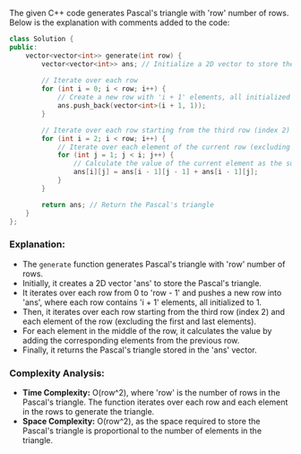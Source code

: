 The given C++ code generates Pascal's triangle with 'row' number of rows. Below is the explanation with comments added to the code:

```cpp
class Solution {
public:
    vector<vector<int>> generate(int row) {
        vector<vector<int>> ans; // Initialize a 2D vector to store the Pascal's triangle
        
        // Iterate over each row
        for (int i = 0; i < row; i++) {
            // Create a new row with 'i + 1' elements, all initialized to 1
            ans.push_back(vector<int>(i + 1, 1));
        }

        // Iterate over each row starting from the third row (index 2)
        for (int i = 2; i < row; i++) {
            // Iterate over each element of the current row (excluding the first and last elements)
            for (int j = 1; j < i; j++) {
                // Calculate the value of the current element as the sum of the elements from the previous row
                ans[i][j] = ans[i - 1][j - 1] + ans[i - 1][j];
            }
        }

        return ans; // Return the Pascal's triangle
    }
};
```

### Explanation:
- The `generate` function generates Pascal's triangle with 'row' number of rows.
- Initially, it creates a 2D vector 'ans' to store the Pascal's triangle.
- It iterates over each row from 0 to 'row - 1' and pushes a new row into 'ans', where each row contains 'i + 1' elements, all initialized to 1.
- Then, it iterates over each row starting from the third row (index 2) and each element of the row (excluding the first and last elements).
- For each element in the middle of the row, it calculates the value by adding the corresponding elements from the previous row.
- Finally, it returns the Pascal's triangle stored in the 'ans' vector.

### Complexity Analysis:
- **Time Complexity:** O(row^2), where 'row' is the number of rows in the Pascal's triangle. The function iterates over each row and each element in the rows to generate the triangle.
- **Space Complexity:** O(row^2), as the space required to store the Pascal's triangle is proportional to the number of elements in the triangle.